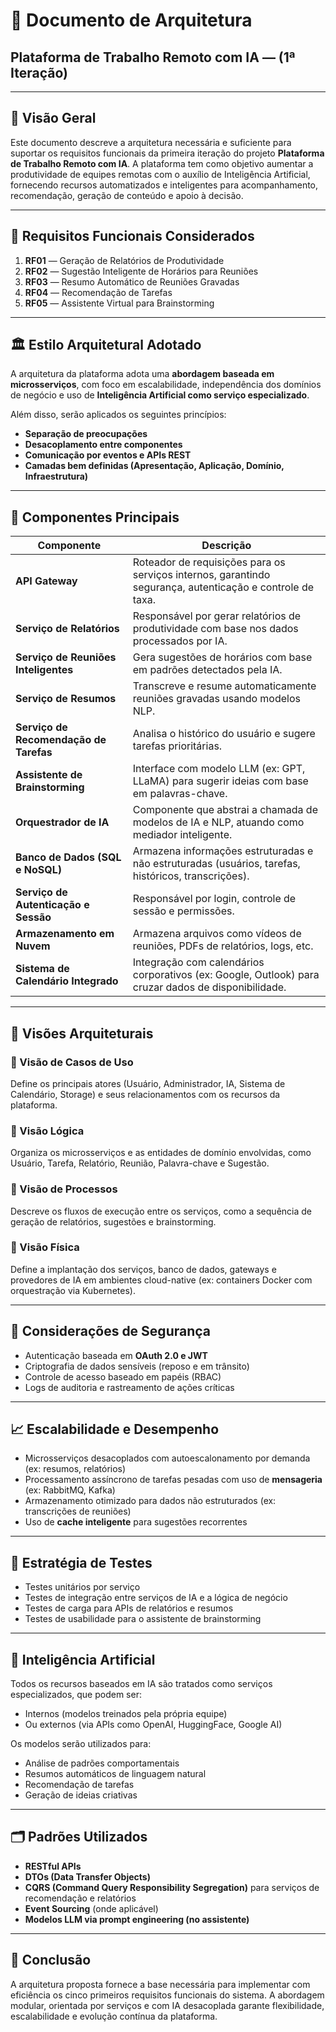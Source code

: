
# 📄 Documento de Arquitetura  
## Plataforma de Trabalho Remoto com IA — (1ª Iteração)

---

## 📌 Visão Geral

Este documento descreve a arquitetura necessária e suficiente para suportar os requisitos funcionais da primeira iteração do projeto **Plataforma de Trabalho Remoto com IA**. A plataforma tem como objetivo aumentar a produtividade de equipes remotas com o auxílio de Inteligência Artificial, fornecendo recursos automatizados e inteligentes para acompanhamento, recomendação, geração de conteúdo e apoio à decisão.

---

## 🎯 Requisitos Funcionais Considerados

1. **RF01** — Geração de Relatórios de Produtividade  
2. **RF02** — Sugestão Inteligente de Horários para Reuniões  
3. **RF03** — Resumo Automático de Reuniões Gravadas  
4. **RF04** — Recomendação de Tarefas  
5. **RF05** — Assistente Virtual para Brainstorming  

---

## 🏛️ Estilo Arquitetural Adotado

A arquitetura da plataforma adota uma **abordagem baseada em microsserviços**, com foco em escalabilidade, independência dos domínios de negócio e uso de **Inteligência Artificial como serviço especializado**.

Além disso, serão aplicados os seguintes princípios:

- **Separação de preocupações**
- **Desacoplamento entre componentes**
- **Comunicação por eventos e APIs REST**
- **Camadas bem definidas (Apresentação, Aplicação, Domínio, Infraestrutura)**

---

## 🧱 Componentes Principais

| Componente | Descrição |
|-----------|-----------|
| **API Gateway** | Roteador de requisições para os serviços internos, garantindo segurança, autenticação e controle de taxa. |
| **Serviço de Relatórios** | Responsável por gerar relatórios de produtividade com base nos dados processados por IA. |
| **Serviço de Reuniões Inteligentes** | Gera sugestões de horários com base em padrões detectados pela IA. |
| **Serviço de Resumos** | Transcreve e resume automaticamente reuniões gravadas usando modelos NLP. |
| **Serviço de Recomendação de Tarefas** | Analisa o histórico do usuário e sugere tarefas prioritárias. |
| **Assistente de Brainstorming** | Interface com modelo LLM (ex: GPT, LLaMA) para sugerir ideias com base em palavras-chave. |
| **Orquestrador de IA** | Componente que abstrai a chamada de modelos de IA e NLP, atuando como mediador inteligente. |
| **Banco de Dados (SQL e NoSQL)** | Armazena informações estruturadas e não estruturadas (usuários, tarefas, históricos, transcrições). |
| **Serviço de Autenticação e Sessão** | Responsável por login, controle de sessão e permissões. |
| **Armazenamento em Nuvem** | Armazena arquivos como vídeos de reuniões, PDFs de relatórios, logs, etc. |
| **Sistema de Calendário Integrado** | Integração com calendários corporativos (ex: Google, Outlook) para cruzar dados de disponibilidade. |

---

## 🧩 Visões Arquiteturais

### 🔸 Visão de Casos de Uso
Define os principais atores (Usuário, Administrador, IA, Sistema de Calendário, Storage) e seus relacionamentos com os recursos da plataforma.

### 🔸 Visão Lógica
Organiza os microsserviços e as entidades de domínio envolvidas, como Usuário, Tarefa, Relatório, Reunião, Palavra-chave e Sugestão.

### 🔸 Visão de Processos
Descreve os fluxos de execução entre os serviços, como a sequência de geração de relatórios, sugestões e brainstorming.

### 🔸 Visão Física
Define a implantação dos serviços, banco de dados, gateways e provedores de IA em ambientes cloud-native (ex: containers Docker com orquestração via Kubernetes).

---

## 🔐 Considerações de Segurança

- Autenticação baseada em **OAuth 2.0 e JWT**
- Criptografia de dados sensíveis (reposo e em trânsito)
- Controle de acesso baseado em papéis (RBAC)
- Logs de auditoria e rastreamento de ações críticas

---

## 📈 Escalabilidade e Desempenho

- Microsserviços desacoplados com autoescalonamento por demanda (ex: resumos, relatórios)
- Processamento assíncrono de tarefas pesadas com uso de **mensageria** (ex: RabbitMQ, Kafka)
- Armazenamento otimizado para dados não estruturados (ex: transcrições de reuniões)
- Uso de **cache inteligente** para sugestões recorrentes

---

## 🧪 Estratégia de Testes

- Testes unitários por serviço
- Testes de integração entre serviços de IA e a lógica de negócio
- Testes de carga para APIs de relatórios e resumos
- Testes de usabilidade para o assistente de brainstorming

---

## 🧠 Inteligência Artificial

Todos os recursos baseados em IA são tratados como serviços especializados, que podem ser:

- Internos (modelos treinados pela própria equipe)
- Ou externos (via APIs como OpenAI, HuggingFace, Google AI)

Os modelos serão utilizados para:

- Análise de padrões comportamentais
- Resumos automáticos de linguagem natural
- Recomendação de tarefas
- Geração de ideias criativas

---

## 🗂️ Padrões Utilizados

- **RESTful APIs**
- **DTOs (Data Transfer Objects)**
- **CQRS (Command Query Responsibility Segregation)** para serviços de recomendação e relatórios
- **Event Sourcing** (onde aplicável)
- **Modelos LLM via prompt engineering (no assistente)**

---

## 📌 Conclusão

A arquitetura proposta fornece a base necessária para implementar com eficiência os cinco primeiros requisitos funcionais do sistema. A abordagem modular, orientada por serviços e com IA desacoplada garante flexibilidade, escalabilidade e evolução contínua da plataforma.
